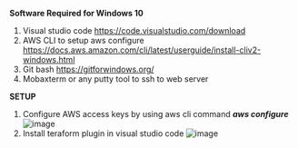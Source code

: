 **Software Required for Windows 10**
1. Visual studio code https://code.visualstudio.com/download
2. AWS CLI to setup aws configure https://docs.aws.amazon.com/cli/latest/userguide/install-cliv2-windows.html
3. Git bash https://gitforwindows.org/
4. Mobaxterm or any putty tool to ssh to web server

**SETUP**
1. Configure AWS access keys by using aws cli command **_aws configure_**
![image](https://user-images.githubusercontent.com/19540015/132687778-cde6158b-5efb-4799-a867-3263ef70a2c5.png)
2. Install teraform plugin in visual studio code
![image](https://user-images.githubusercontent.com/19540015/132688307-0aa95341-f20e-4289-843f-66d1b4cb0111.png)

